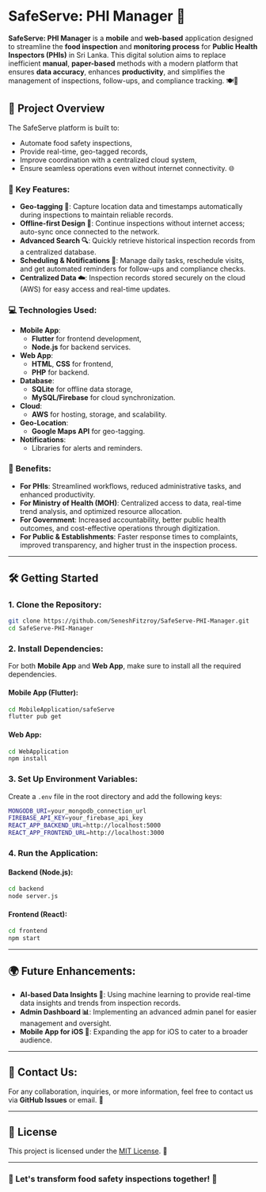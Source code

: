 # SafeServe: PHI Manager 🚀

**SafeServe: PHI Manager** is a **mobile** and **web-based** application designed to streamline the **food inspection** and **monitoring process** for **Public Health Inspectors (PHIs)** in Sri Lanka. This digital solution aims to replace inefficient **manual**, **paper-based** methods with a modern platform that ensures **data accuracy**, enhances **productivity**, and simplifies the management of inspections, follow-ups, and compliance tracking. 🍽️📱

## 📝 Project Overview
The SafeServe platform is built to:
- Automate food safety inspections,
- Provide real-time, geo-tagged records,
- Improve coordination with a centralized cloud system,
- Ensure seamless operations even without internet connectivity. 🌐

### 🌟 **Key Features:**
- **Geo-tagging 📍**: Capture location data and timestamps automatically during inspections to maintain reliable records.
- **Offline-first Design 📶**: Continue inspections without internet access; auto-sync once connected to the network.
- **Advanced Search 🔍**: Quickly retrieve historical inspection records from a centralized database.
- **Scheduling & Notifications 📅**: Manage daily tasks, reschedule visits, and get automated reminders for follow-ups and compliance checks.
- **Centralized Data ☁️**: Inspection records stored securely on the cloud (AWS) for easy access and real-time updates.

### 💻 **Technologies Used:**
- **Mobile App**: 
  - **Flutter** for frontend development,
  - **Node.js** for backend services.
- **Web App**:
  - **HTML**, **CSS** for frontend,
  - **PHP** for backend.
- **Database**:
  - **SQLite** for offline data storage,
  - **MySQL/Firebase** for cloud synchronization.
- **Cloud**:
  - **AWS** for hosting, storage, and scalability.
- **Geo-Location**:
  - **Google Maps API** for geo-tagging.
- **Notifications**:
  - Libraries for alerts and reminders.

### 🚀 **Benefits:**
- **For PHIs**: Streamlined workflows, reduced administrative tasks, and enhanced productivity.
- **For Ministry of Health (MOH)**: Centralized access to data, real-time trend analysis, and optimized resource allocation.
- **For Government**: Increased accountability, better public health outcomes, and cost-effective operations through digitization.
- **For Public & Establishments**: Faster response times to complaints, improved transparency, and higher trust in the inspection process.

---

## 🛠️ **Getting Started**

### 1. **Clone the Repository**:
```bash
git clone https://github.com/SeneshFitzroy/SafeServe-PHI-Manager.git
cd SafeServe-PHI-Manager
```

### 2. **Install Dependencies**:
For both **Mobile App** and **Web App**, make sure to install all the required dependencies.

#### **Mobile App (Flutter)**:
```bash
cd MobileApplication/safeServe
flutter pub get
```

#### **Web App**:
```bash
cd WebApplication
npm install
```

### 3. **Set Up Environment Variables**:
Create a `.env` file in the root directory and add the following keys:

```bash
MONGODB_URI=your_mongodb_connection_url
FIREBASE_API_KEY=your_firebase_api_key
REACT_APP_BACKEND_URL=http://localhost:5000
REACT_APP_FRONTEND_URL=http://localhost:3000
```

### 4. **Run the Application**:

#### **Backend (Node.js)**:
```bash
cd backend
node server.js
```

#### **Frontend (React)**:
```bash
cd frontend
npm start
```

---

## 🌍 **Future Enhancements**:
- **AI-based Data Insights 🤖**: Using machine learning to provide real-time data insights and trends from inspection records.
- **Admin Dashboard 📊**: Implementing an advanced admin panel for easier management and oversight.
- **Mobile App for iOS 📱**: Expanding the app for iOS to cater to a broader audience.

---

## 📢 **Contact Us**:
For any collaboration, inquiries, or more information, feel free to contact us via **GitHub Issues** or email. 💬

---

## 📄 **License**
This project is licensed under the [MIT License](https://opensource.org/licenses/MIT). 📝

---

### 🚀 Let's transform food safety inspections together! 🌟

